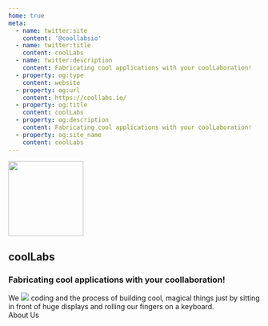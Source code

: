 ```yaml
---
home: true
meta:
  - name: twitter:site
    content: '@coollabsio'
  - name: twitter:title
    content: coolLabs
  - name: twitter:description
    content: Fabricating cool applications with your coolLaboration!
  - property: og:type
    content: website
  - property: og:url
    content: https://coollabs.io/
  - property: og:title
    content: coolLabs
  - property: og:description
    content: Fabricating cool applications with your coolLaboration!
  - property: og:site_name
    content: coolLabs
---
```


<section class="z-50 px-2 pb-6 text-white bg-coolnote md:px-0">
      <div class="container flex flex-wrap items-center h-full py-8 mx-auto">
        <img src="/coollabs.svg" height="150" width="150" class="mx-auto mb-4 md:mx-0 md:mb-0" style="border:none !important;">
        <div class="w-full px-6 text-center md:flex-1 md:text-left">
          <h1 class="mb-2 text-5xl leading-normal text-white ">coolLabs</h1>
          <h3 class="mb-2 text-base md:text-lg">Fabricating cool applications with your coollaboration!</h3>
          <div class="text-white">We <img class="inline-flex w-4 h-4" src="/images/facts/heart.svg"> ️️coding and the process of building cool, magical things just by sitting in front of huge displays and rolling our fingers on a keyboard.</div>
        </div>
        <div class="w-1/5"></div>
      </div>
</section>

<div class="-mt-6 text-center">
  <router-link to="/about.html" class="loginButton">About Us</router-link>
</div>

<div class="flex flex-col px-2 py-4 bg-white">
  <div class="flex flex-col items-center justify-center h-full my-auto lg:flex-row">
    <fact
      emoji="fire"
      title="Community coolLaboration"
      description="The in-app voting board helps us to build features what the community wants!"
    />
    <fact
      emoji="data"
      title="Purge Your Data, Anytime!"
      description="You own your data, we just make it readable for you!"
    />
      <fact
        emoji="package"
        title="No Personal Information Collected"
        description="We only collect the absolutely necessary information. Nothing personal."
    />
  </div>
  <div class="flex flex-col items-center justify-center h-full my-auto lg:flex-row">
    <fact
      emoji="company"
      title="No 3rd Party Included"
      description="We are independent of the <a class=&quot;font-bold text-coolred hover:underline&quot; href=&quot;https://gizmodo.com/c/goodbye-big-five&quot;>big five</a> or any other 3rd parties, except our payment processor."
    />
    <fact
      emoji="lightning"
      title="Fast As Lightning"
      description="The latest technologies helps us to make the best user experience and deliver new cool features in a blink of an eye."
    />
    <fact
      emoji="opensource"
      title="Open Source"
      description="We ❤️️ open source, so we are trying to open source as much as we can! <br><a class=&quot;font-bold text-coolred hover:underline&quot; href=&quot;https://github.com/coollabsio/&quot; class=&quot;font-mono&quot;>Check the code @ GitHub</a>"
    />
  </div>
</div>

<Footer class="relative bottom-0 w-full text-white lg:absolute bg-coolnoteover"/>
